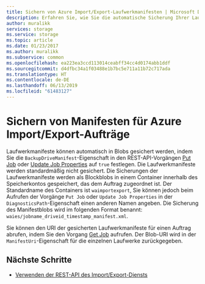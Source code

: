 ```yaml
---
title: Sichern von Azure Import/Export-Laufwerkmanifesten | Microsoft Docs
description: Erfahren Sie, wie Sie die automatische Sicherung Ihrer Laufwerkmanifeste für den Microsoft Azure Import/Export-Dienst einrichten.
author: muralikk
services: storage
ms.service: storage
ms.topic: article
ms.date: 01/23/2017
ms.author: muralikk
ms.subservice: common
ms.openlocfilehash: ea223ea3ccd113014ceabff34cc4d0174abb1ddf
ms.sourcegitcommit: d4dfbc34a1f03488e1b7bc5e711a11b72c717ada
ms.translationtype: HT
ms.contentlocale: de-DE
ms.lasthandoff: 06/13/2019
ms.locfileid: "61483127"
---
```

# <a name="backing-up-drive-manifests-for-azure-importexport-jobs"></a>Sichern von Manifesten für Azure Import/Export-Aufträge

Laufwerkmanifeste können automatisch in Blobs gesichert werden, indem Sie die `BackupDriveManifest`-Eigenschaft in den REST-API-Vorgängen [Put Job](/rest/api/storageimportexport/jobs) oder [Update Job Properties](/rest/api/storageimportexport/jobs) auf `true` festlegen. Die Laufwerkmanifeste werden standardmäßig nicht gesichert. Die Sicherungen der Laufwerkmanifeste werden als Blockblobs in einem Container innerhalb des Speicherkontos gespeichert, das dem Auftrag zugeordnet ist. Der Standardname des Containers ist `waimportexport`, Sie können jedoch beim Aufrufen der Vorgänge `Put Job` oder `Update Job Properties` in der `DiagnosticsPath`-Eigenschaft einen anderen Namen angeben. Die Sicherung des Manifestblobs wird im folgenden Format benannt: `waies/jobname_driveid_timestamp_manifest.xml`.

 Sie können den URI der gesicherten Laufwerkmanifeste für einen Auftrag abrufen, indem Sie den Vorgang [Get Job](/rest/api/storageimportexport/jobs) aufrufen. Der Blob-URI wird in der `ManifestUri`-Eigenschaft für die einzelnen Laufwerke zurückgegeben.

## <a name="next-steps"></a>Nächste Schritte

* [Verwenden der REST-API des Import/Export-Diensts](storage-import-export-using-the-rest-api.md)

